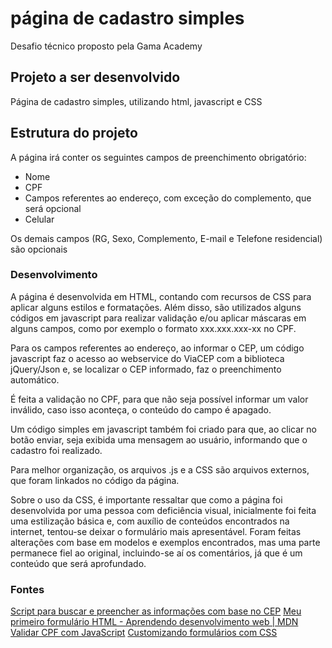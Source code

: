 # página de cadastro simples
Desafio técnico proposto pela Gama Academy

## Projeto a ser desenvolvido
Página de cadastro simples, utilizando html, javascript e CSS

## Estrutura do projeto
A página irá conter os seguintes campos de preenchimento obrigatório:
* Nome
* CPF
* Campos referentes ao endereço, com exceção do complemento, que será opcional
* Celular

Os demais campos (RG, Sexo, Complemento, E-mail e Telefone residencial) são opcionais

### Desenvolvimento
A página é desenvolvida em HTML, contando com recursos de CSS para aplicar alguns estilos e formatações.
Além disso, são utilizados alguns códigos em javascript para realizar validação e/ou aplicar máscaras em alguns campos, como por exemplo o formato xxx.xxx.xxx-xx no CPF.

Para os campos referentes ao endereço, ao informar o CEP, um código javascript faz o acesso ao webservice do ViaCEP com a biblioteca jQuery/Json e, se localizar o CEP informado, faz o preenchimento automático.

É feita a validação no CPF, para que não seja possível informar um valor inválido, caso isso aconteça, o conteúdo do campo é apagado.

Um código simples em javascript também foi criado para que, ao clicar no botão enviar, seja exibida uma mensagem ao usuário, informando que o cadastro foi realizado.

Para melhor organização, os arquivos .js e a CSS são arquivos externos, que foram linkados no código da página.

Sobre o uso da CSS, é importante ressaltar que como a página foi desenvolvida por uma pessoa com deficiência visual, inicialmente foi feita uma estilização básica e, com auxílio de conteúdos encontrados na internet, tentou-se deixar o formulário mais apresentável.
Foram feitas alterações com base em modelos e exemplos encontrados, mas uma parte permanece fiel ao original, incluindo-se aí os comentários, já que é um conteúdo que será aprofundado.

### Fontes
[Script para buscar e preencher as informações com base no CEP][1]
[Meu primeiro formulário HTML - Aprendendo desenvolvimento web | MDN][2]
[Validar CPF com JavaScript][3]
[Customizando formulários com CSS][4]

[1]: https://viacep.com.br/exemplo/jquery/
[2]: https://developer.mozilla.org/pt-BR/docs/Learn/Forms/Your_first_form
[3]: https://www.devmedia.com.br/validar-cpf-com-javascript/23916
[4]: https://www.devmedia.com.br/customizando-formularios-com-css/37212